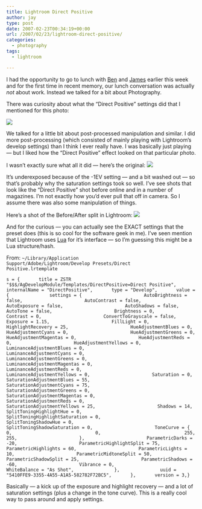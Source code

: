 ```yaml
---
title: Lightroom Direct Positive
author: jay
type: post
date: 2007-02-23T00:34:19+00:00
url: /2007/02/23/lightroom-direct-positive/
categories:
  - photography
tags:
  - lightroom

---
```

I had the opportunity to go to lunch with [Ben][1] and [James][2] earlier this week and for the first time in recent memory, our lunch conversation was actually _not_ about work. Instead we talked for a bit about Photography.

There was curiosity about what the “Direct Positive” settings did that I mentioned for this photo:

![][3]

We talked for a little bit about post-processed manipulation and similar. I did more post-processing (which consisted of mainly playing with Lightroom’s develop settings) than I think I ever really have. I was basically just playing — but I liked how the “Direct Positive” effect looked on that particular photo.

I wasn’t exactly sure what all it did — here’s the original: ![][4]

It’s underexposed because of the -1EV setting — and a bit washed out — so that’s probably why the saturation settings took so well. I’ve see shots that look like the “Direct Positive” shot before online and in a number of magazines. I’m not exactly how you’d ever pull that off in camera. So I assume there was also some manipulation of things.

Here’s a shot of the Before/After split in Lightroom: ![][5]

And for the curious — you can actually see the EXACT settings that the preset does (this is so cool for the software geek in me). I’ve seen mention that Lightroom uses [Lua][6] for it’s interface — so I’m guessing this might be a Lua structure/hash.

From: <code class="highlighter-rouge">~/Library/Application Support/Adobe/Lightroom/Develop Presets/Direct Positive.lrtemplate</code>

<div class="highlighter-rouge">
  <pre class="highlight"><code>s = {       title = ZSTR "$$$/AgDevelopModule/Templates/DirectPositive=Direct Positive",       internalName = "DirectPositive",       type = "Develop",       value = {               settings = {                       AutoBrightness = false,                       AutoContrast = false,                       AutoExposure = false,                       AutoShadows = false,                       AutoTone = false,                       Brightness = 0,                       Contrast = 0,                       ConvertToGrayscale = false,                       Exposure = 1.15,                       FillLight = 0,                       HighlightRecovery = 25,                       HueAdjustmentBlues = 0,                       HueAdjustmentCyans = 0,                       HueAdjustmentGreens = 0,                       HueAdjustmentMagentas = 0,                       HueAdjustmentReds = 0,                       HueAdjustmentYellows = 0,                       LuminanceAdjustmentBlues = 0,                       LuminanceAdjustmentCyans = 0,                       LuminanceAdjustmentGreens = 0,                       LuminanceAdjustmentMagentas = 0,                       LuminanceAdjustmentReds = 0,                       LuminanceAdjustmentYellows = 0,                       Saturation = 0,                       SaturationAdjustmentBlues = 55,                       SaturationAdjustmentCyans = 75,                       SaturationAdjustmentGreens = 0,                       SaturationAdjustmentMagentas = 0,                       SaturationAdjustmentReds = 0,                       SaturationAdjustmentYellows = 25,                       Shadows = 14,                       SplitToningHighlightHue = 0,                       SplitToningHighlightSaturation = 0,                       SplitToningShadowHue = 0,                       SplitToningShadowSaturation = 0,                       ToneCurve = {                               0,                               0,                               255,                               255,                       },                       ParametricDarks = -20,                       ParametricHighlightSplit = 75,                       ParametricHighlights = 60,                       ParametricLights = 10,                       ParametricMidtoneSplit = 50,                       ParametricShadowSplit = 25,                       ParametricShadows = -60,                       Vibrance = 0,                       WhiteBalance = "As Shot",               },               uuid = "5410FFE9-3355-4A55-A1A5-582782F72BC5",       },       version = 3,}</code></pre>
</div>

Basically — a kick up of the exposure and highlight recovery — and a lot of saturation settings (plus a change in the tone curve). This is a really cool way to pass around and apply settings.

 [1]: http://www.trixieupdate.com/
 [2]: http://robinsonhouse.com
 [3]: https://photos.smugmug.com/photos/826594004_Cd9yB-O.jpg
 [4]: https://photos.smugmug.com/photos/826594016_TyuSY-O.jpg
 [5]: https://photos.smugmug.com/photos/826594032_F8XoK-O.jpg
 [6]: http://en.wikipedia.org/wiki/Lua_%28programming_language%29